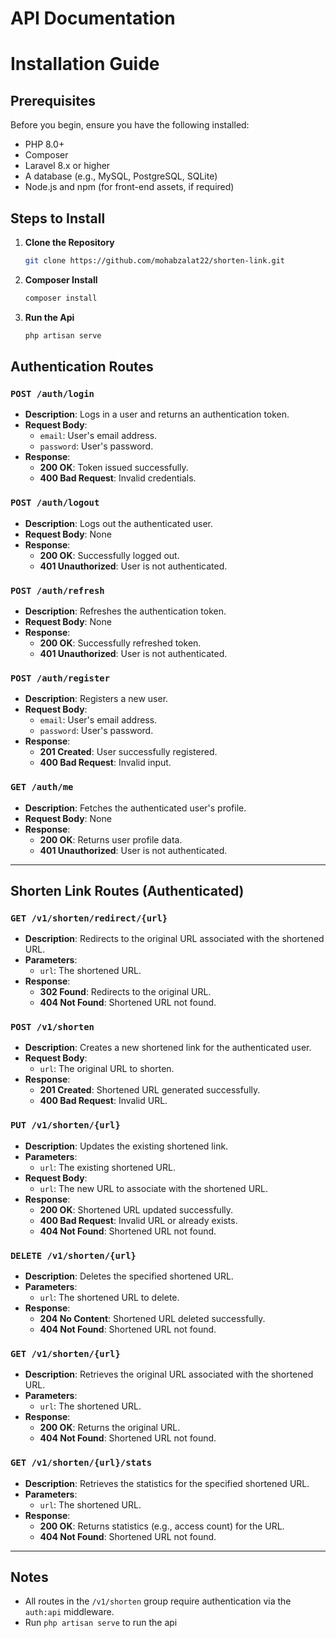 # API Documentation
# Installation Guide

## Prerequisites
Before you begin, ensure you have the following installed:
- PHP 8.0+ 
- Composer
- Laravel 8.x or higher
- A database (e.g., MySQL, PostgreSQL, SQLite)
- Node.js and npm (for front-end assets, if required)

## Steps to Install

1. **Clone the Repository**
   ```bash
   git clone https://github.com/mohabzalat22/shorten-link.git
   ```

2. **Composer Install**
   ```bash
   composer install
   ```

2. **Run the Api**
   ```bash
   php artisan serve
   ```

## Authentication Routes

### `POST /auth/login`
- **Description**: Logs in a user and returns an authentication token.
- **Request Body**: 
  - `email`: User's email address.
  - `password`: User's password.
- **Response**: 
  - **200 OK**: Token issued successfully.
  - **400 Bad Request**: Invalid credentials.

### `POST /auth/logout`
- **Description**: Logs out the authenticated user.
- **Request Body**: None
- **Response**:
  - **200 OK**: Successfully logged out.
  - **401 Unauthorized**: User is not authenticated.

### `POST /auth/refresh`
- **Description**: Refreshes the authentication token.
- **Request Body**: None
- **Response**:
  - **200 OK**: Successfully refreshed token.
  - **401 Unauthorized**: User is not authenticated.

### `POST /auth/register`
- **Description**: Registers a new user.
- **Request Body**:
  - `email`: User's email address.
  - `password`: User's password.
- **Response**:
  - **201 Created**: User successfully registered.
  - **400 Bad Request**: Invalid input.

### `GET /auth/me`
- **Description**: Fetches the authenticated user's profile.
- **Request Body**: None
- **Response**:
  - **200 OK**: Returns user profile data.
  - **401 Unauthorized**: User is not authenticated.

---

## Shorten Link Routes (Authenticated)

### `GET /v1/shorten/redirect/{url}`
- **Description**: Redirects to the original URL associated with the shortened URL.
- **Parameters**:
  - `url`: The shortened URL.
- **Response**:
  - **302 Found**: Redirects to the original URL.
  - **404 Not Found**: Shortened URL not found.

### `POST /v1/shorten`
- **Description**: Creates a new shortened link for the authenticated user.
- **Request Body**:
  - `url`: The original URL to shorten.
- **Response**:
  - **201 Created**: Shortened URL generated successfully.
  - **400 Bad Request**: Invalid URL.

### `PUT /v1/shorten/{url}`
- **Description**: Updates the existing shortened link.
- **Parameters**:
  - `url`: The existing shortened URL.
- **Request Body**:
  - `url`: The new URL to associate with the shortened URL.
- **Response**:
  - **200 OK**: Shortened URL updated successfully.
  - **400 Bad Request**: Invalid URL or already exists.
  - **404 Not Found**: Shortened URL not found.

### `DELETE /v1/shorten/{url}`
- **Description**: Deletes the specified shortened URL.
- **Parameters**:
  - `url`: The shortened URL to delete.
- **Response**:
  - **204 No Content**: Shortened URL deleted successfully.
  - **404 Not Found**: Shortened URL not found.

### `GET /v1/shorten/{url}`
- **Description**: Retrieves the original URL associated with the shortened URL.
- **Parameters**:
  - `url`: The shortened URL.
- **Response**:
  - **200 OK**: Returns the original URL.
  - **404 Not Found**: Shortened URL not found.

### `GET /v1/shorten/{url}/stats`
- **Description**: Retrieves the statistics for the specified shortened URL.
- **Parameters**:
  - `url`: The shortened URL.
- **Response**:
  - **200 OK**: Returns statistics (e.g., access count) for the URL.
  - **404 Not Found**: Shortened URL not found.

---

## Notes
- All routes in the `/v1/shorten` group require authentication via the `auth:api` middleware.
- Run `php artisan serve` to run the api

